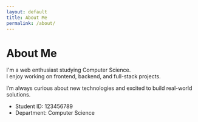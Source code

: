 ```yaml
---
layout: default
title: About Me
permalink: /about/
---
```


# About Me

I'm a web enthusiast studying Computer Science.  
I enjoy working on frontend, backend, and full-stack projects.

I’m always curious about new technologies and excited to build real-world solutions.

- Student ID: 123456789
- Department: Computer Science
